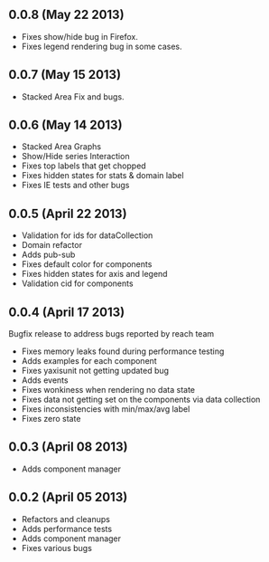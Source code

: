 ## 0.0.8 (May 22 2013)

- Fixes show/hide bug in Firefox.
- Fixes legend rendering bug in some cases.

## 0.0.7 (May 15 2013)

- Stacked Area Fix and bugs.

## 0.0.6 (May 14 2013)

- Stacked Area Graphs
- Show/Hide series Interaction
- Fixes top labels that get chopped
- Fixes hidden states for stats & domain label
- Fixes IE tests and other bugs

## 0.0.5 (April 22 2013)

- Validation for ids for dataCollection
- Domain refactor
- Adds pub-sub
- Fixes default color for components
- Fixes hidden states for axis and legend
- Validation cid for components

## 0.0.4 (April 17 2013)

Bugfix release to address bugs reported by reach team

- Fixes memory leaks found during performance testing
- Adds examples for each component
- Fixes yaxisunit not getting updated bug
- Adds events
- Fixes wonkiness when rendering no data state
- Fixes data not getting set on the components via data collection
- Fixes inconsistencies with min/max/avg label
- Fixes zero state

## 0.0.3 (April 08 2013)

- Adds component manager

## 0.0.2 (April 05 2013)

- Refactors and cleanups
- Adds performance tests
- Adds component manager
- Fixes various bugs
